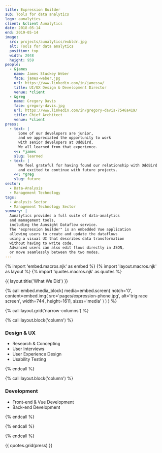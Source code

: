 ```yaml
---
title: Expression Builder
sub: Tools for data analytics
logo: aunalytics
client: &client Aunalytics
date: 2018-05-14
end: 2019-05-14
image:
  src: projects/aunalytics/exbldr.jpg
  alt: Tools for data analytics
  position: top
  width: 2048
  height: 959
people:
  - &james
    name: James Stuckey Weber
    face: james-weber.jpg
    url: https://www.linkedin.com/in/jamessw/
    title: UI/UX Design & Development Director
    venue: *client
  - &greg
    name: Gregory Davis
    face: gregory-davis.jpg
    url: https://www.linkedin.com/in/gregory-davis-7546a419/
    title: Chief Architect
    venue: *client
press:
  - text: |
      Some of our developers are junior,
      and we appreciated the opportunity to work
      with senior developers at OddBird.
      We all learned from that experience.
    <<: *james
    slug: learned
  - text: |
      We feel grateful for having found our relationship with OddBird
      and excited to continue with future projects.
    <<: *greg
    slug: future
sector:
  - Data-Analysis
  - Management Technology
tags:
  - Analysis Sector
  - Management Technology Sector
summary: |
  Aunalytics provides a full suite of data-analytics
  and management tools,
  including the Aunsight Dataflow service.
  The "expression builder" is an embedded Vue application
  allowing users to create and update the dataflows
  using a visual UI that describes data transformation
  without having to write code.
  Advanced users can also edit flows directly in JSON,
  or move seamlessly between the two modes.
---
```


{% import 'embed.macros.njk' as embed %}
{% import 'layout.macros.njk' as layout %}
{% import 'quotes.macros.njk' as quotes %}


{{ layout.title('What We Did') }}

{% call embed.media_block(
  media=embed.screen(
    notch='0',
    content=embed.img(
      src='pages/expression-phone.jpg',
      alt='trig race screen',
      width=744 ,
      height=1611,
      sizes='media'
    )
  )
) %}

{% call layout.grid('narrow-columns') %}

{% call layout.block('column') %}

### Design & UX

  - Research & Concepting
  - User Interviews
  - User Experience Design
  - Usability Testing

{% endcall %}

{% call layout.block('column') %}

### Development

  - Front-end & Vue Development
  - Back-end Development

{% endcall %}

{% endcall %}

{% endcall %}

{{ quotes.grid(press) }}
